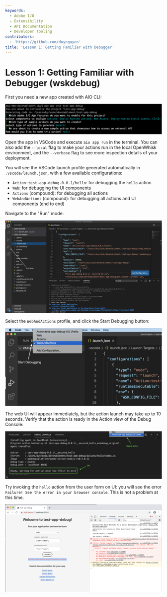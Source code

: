 ```yaml
---
keywords:
  - Adobe I/O
  - Extensibility
  - API Documentation
  - Developer Tooling
contributors:
  - 'https://github.com/duynguyen'
title: 'Lesson 1: Getting Familiar with Debugger'
---
```


# Lesson 1: Getting Familiar with Debugger (wskdebug)

First you need a new app created with AIO CLI:

![app-init](assets/app-init.png)

Open the app in VSCode and execute `aio app run` in the terminal. You can also add the `--local` flag to make your actions run in the local OpenWhisk environment, and the `--verbose` flag to see more inspection details of your deployment.

You will see the VSCode launch profile generated automatically in `.vscode/launch.json`, with a few available configurations:
* `Action:test-app-debug-0.0.1/hello`: for debugging the `hello` action
* `Web`: for debugging the UI components
* `Actions` (compound): for debugging all actions
* `WebAndActions` (compound): for debugging all actions and UI components (end to end)

Navigate to the "Run" mode:

![debug-config](./assets/debug-config.png)

Select the `WebAndActions` profile, and click the Start Debugging button:

![run-debug](assets/run-debug.png)

The web UI will appear immediately, but the action launch may take up to 10 seconds. Verify that the action is ready in the Action view of the Debug Console:

![action-ready](assets/action-ready.png)

Try invoking the `hello` action from the user form on UI: you will see the error `Failure! See the error in your browser console`. This is not a problem at this time.

![try-invoke](assets/try-invoke.png)


